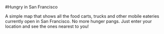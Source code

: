 #Hungry in San Francisco

A simple map that shows all the food carts, trucks and other mobile eateries currently open in San Francisco. No more hunger pangs. Just enter your location and see the ones nearest to you!